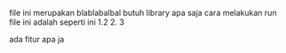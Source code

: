 file ini merupakan blablabalbal
butuh library apa saja
cara melakukan run file ini adalah seperti ini 
1.2
2.
3

ada fitur apa ja
